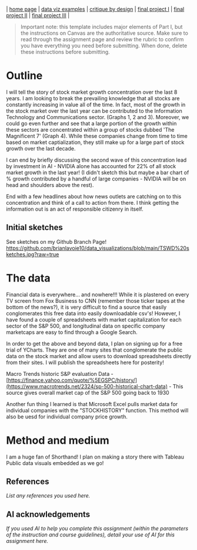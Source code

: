 | [home page](https://cmustudent.github.io/tswd-portfolio-templates/) | [data viz examples](dataviz-examples) | [critique by design](critique-by-design) | [final project I](final-project-part-one) | [final project II](final-project-part-two) | [final project III](final-project-part-three) |


> Important note: this template includes major elements of Part I, but the instructions on Canvas are the authoritative source.  Make sure to read through the assignment page and review the rubric to confirm you have everything you need before submitting.  When done, delete these instructions before submitting.

# Outline
I will tell the story of stock market growth concentration over the last 8 years. I am looking to break the prevailing knowledge that all stocks are constantly increasing in value all of the time. In fact, most of the growth in the stock market over the last year can be contributed to the Information Technology and Communications sector. (Graphs 1, 2 and 3). Moreover, we could go even further and see that a large portion of the growth within these sectors are concentrated within a group of stocks dubbed 'The Magnificent 7' (Graph 4). While these companies change from time to time based on market captialization, they still make up for a large part of stock growth over the last decade.

I can end by briefly discussing the second wave of this concentration lead by investment in AI - NVIDIA alone has accounted for 22% of all stock market growth in the last year! (I didn't sketch this but maybe a bar chart of % growth contributed by a handful of large companies - NVIDIA will be on head and shoulders above the rest). 

End with a few headlines about how news outlets are catching on to this concentration and think of a call to action from there. I think getting the information out is an act of responsible citizenry in itself.

## Initial sketches
 See sketches on my Github Branch Page! 
 https://github.com/brianlavoie10/data_visualizations/blob/main/TSWD%20sketches.jpg?raw=true

# The data
Financial data is everywhere... and nowhere!!! While it is plastered on every TV screen from Fox Business to CNN (remember those ticker tapes at the bottom of the news?), it is very difficult to find a source that easily conglomerates this free data into easily downloadable csv's! However, I have found a couple of spreadsheets with market capitalization for each sector of the S&P 500, and longitudinal data on specific company marketcaps are easy to find through a Google Search.

In order to get the above and beyond data, I plan on signing up for a free trial of YCharts. They are one of many sites that conglomerate the public data on the stock market and allow users to download spreadsheets directly from their sites. I will publish the spreadsheets here for posterity!

Macro Trends historic S&P evaluation Data - [https://finance.yahoo.com/quote/%5EGSPC/history/](https://www.macrotrends.net/2324/sp-500-historical-chart-data) - This source gives overall market cap of the S&P 500 going back to 1930

Another fun thing I learned is that Microsoft Excel pulls market data for individual companies with the "STOCKHISTORY" function. This method will also be uesd for individual company price growth.




# Method and medium
I am a huge fan of Shorthand! I plan on making a story there with Tableau Public data visuals embedded as we go!

## References
_List any references you used here._

## AI acknowledgements
_If you used AI to help you complete this assignment (within the parameters of the instruction and course guidelines), detail your use of AI for this assignment here._
